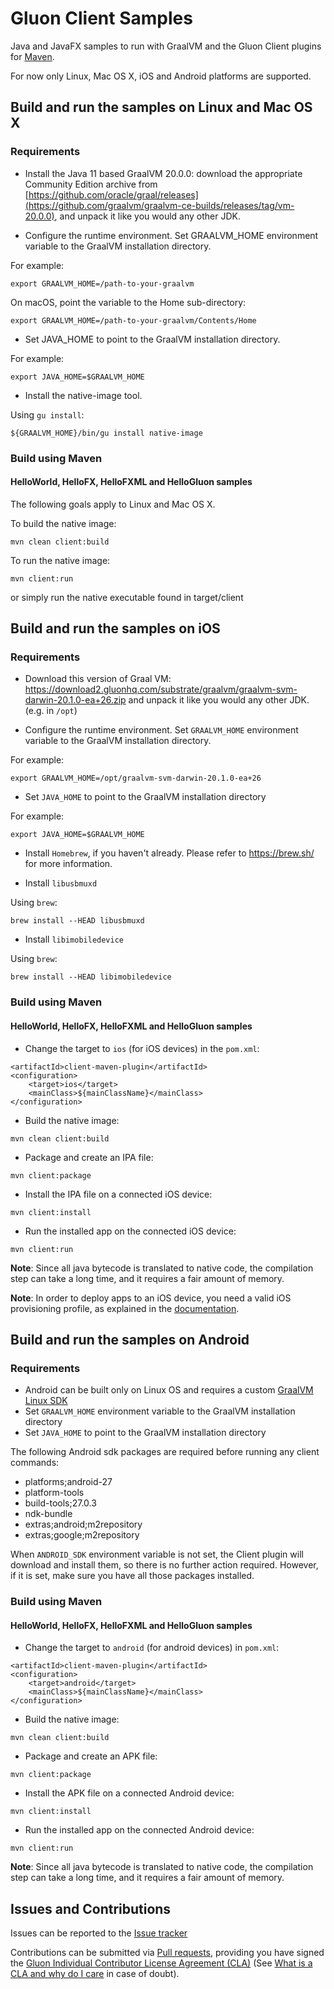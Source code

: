 # Gluon Client Samples

Java and JavaFX samples to run with GraalVM and the Gluon Client plugins for [Maven](https://github.com/gluonhq/client-maven-plugin/).

For now only Linux, Mac OS X, iOS and Android platforms are supported. 

## Build and run the samples on Linux and Mac OS X

### Requirements

* Install the Java 11 based GraalVM 20.0.0: download the appropriate Community Edition archive from [https://github.com/oracle/graal/releases](https://github.com/graalvm/graalvm-ce-builds/releases/tag/vm-20.0.0), and unpack it like you would any other JDK.

* Configure the runtime environment. Set GRAALVM_HOME environment variable to the GraalVM installation directory.

For example:

    export GRAALVM_HOME=/path-to-your-graalvm

On macOS, point the variable to the Home sub-directory:

    export GRAALVM_HOME=/path-to-your-graalvm/Contents/Home

*  Set JAVA_HOME to point to the GraalVM installation directory.

For example:

    export JAVA_HOME=$GRAALVM_HOME

* Install the native-image tool.

Using `gu install`:
    
    ${GRAALVM_HOME}/bin/gu install native-image


### Build using Maven

#### HelloWorld, HelloFX, HelloFXML and HelloGluon samples

The following goals apply to Linux and Mac OS X.

To build the native image:

    mvn clean client:build

To run the native image:

    mvn client:run

or simply run the native executable found in target/client

## Build and run the samples on iOS

### Requirements

* Download this version of Graal VM: https://download2.gluonhq.com/substrate/graalvm/graalvm-svm-darwin-20.1.0-ea+26.zip and unpack it like you would any other JDK. (e.g. in `/opt`)

* Configure the runtime environment. Set `GRAALVM_HOME` environment variable to the GraalVM installation directory.

For example:

    export GRAALVM_HOME=/opt/graalvm-svm-darwin-20.1.0-ea+26

* Set `JAVA_HOME` to point to the GraalVM installation directory

For example:

    export JAVA_HOME=$GRAALVM_HOME

* Install `Homebrew`, if you haven't already. Please refer to https://brew.sh/ for more information.

* Install `libusbmuxd`

Using `brew`:

    brew install --HEAD libusbmuxd

* Install `libimobiledevice`

Using `brew`:

    brew install --HEAD libimobiledevice

### Build using Maven

#### HelloWorld, HelloFX, HelloFXML and HelloGluon samples


* Change the target to `ios` (for iOS devices) in the `pom.xml`:

```
<artifactId>client-maven-plugin</artifactId>
<configuration>
    <target>ios</target>
    <mainClass>${mainClassName}</mainClass>
</configuration>
```

* Build the native image:

```
mvn clean client:build
```

* Package and create an IPA file:

```
mvn client:package
```

* Install the IPA file on a connected iOS device:

```
mvn client:install
```

* Run the installed app on the connected iOS device:

```
mvn client:run
```

**Note**: Since all java bytecode is translated to native code, the compilation step can take a long time, and it requires a fair amount of memory.

**Note**: In order to deploy apps to an iOS device, you need a valid iOS provisioning profile, as explained in the [documentation](https://docs.gluonhq.com/client/#_ios_deployment).

## Build and run the samples on Android

### Requirements

* Android can be built only on Linux OS and requires a custom [GraalVM Linux SDK](https://download2.gluonhq.com/substrate/graalvm/graalvm-svm-linux-20.1.0-ea+26.zip)
* Set `GRAALVM_HOME` environment variable to the GraalVM installation directory
* Set `JAVA_HOME` to point to the GraalVM installation directory
  
The following Android sdk packages are required before running any client commands:

* platforms;android-27
* platform-tools
* build-tools;27.0.3
* ndk-bundle
* extras;android;m2repository
* extras;google;m2repository

When `ANDROID_SDK` environment variable is not set, the Client plugin will download and install them, so there is no further action required. However, if it is set, make sure you have all those packages installed.

### Build using Maven

#### HelloWorld, HelloFX, HelloFXML and HelloGluon samples

* Change the target to `android` (for android devices) in `pom.xml`:

```
<artifactId>client-maven-plugin</artifactId>
<configuration>
    <target>android</target>
    <mainClass>${mainClassName}</mainClass>
</configuration>
```

* Build the native image:

```
mvn clean client:build
```

* Package and create an APK file:

```
mvn client:package
```

* Install the APK file on a connected Android device:

```
mvn client:install
```

* Run the installed app on the connected Android device:

```
mvn client:run
```

**Note**: Since all java bytecode is translated to native code, the compilation step can take a long time, and it requires a fair amount of memory.

## Issues and Contributions ##

Issues can be reported to the [Issue tracker](https://github.com/gluonhq/client-samples/issues)

Contributions can be submitted via [Pull requests](https://github.com/gluonhq/client-samples/pulls), 
providing you have signed the [Gluon Individual Contributor License Agreement (CLA)](https://docs.google.com/forms/d/16aoFTmzs8lZTfiyrEm8YgMqMYaGQl0J8wA0VJE2LCCY) 
(See [What is a CLA and why do I care](https://www.clahub.com/pages/why_cla) in case of doubt).

